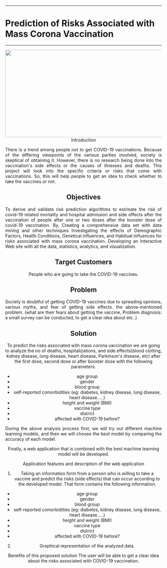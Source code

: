 ___
# Prediction of Risks Associated with Mass Corona Vaccination
___

<center>
  <img src = "https://tse4.mm.bing.net/th?id=OIP.9v_G0K-kT_nMmPUor02jzwHaDD&pid=Api&P=0&w=404&h=166" style="width:900px;height:280px;></img>
 </center>


## Introduction
<p align="justify">There is a trend among people not to get COVID-19 vaccinations. Because of the differing viewpoints of the various parties involved, society is skeptical of obtaining it. However, there is no research being done into the vaccination's side effects or the causes of illnesses and deaths. This project will look into the specific criteria or risks that come with vaccinations. So, this will help people to get an idea to check whether to take the vaccines or not. 

## Objectives
<p align="justify">To derive and validate risk prediction algorithms to estimate the risk of covid-19 related mortality and hospital admission and side effects after the vaccination of people after one or two doses after the booster dose of covid-19 vaccination.
By,
Creating  a comprehensive data set with data mining and other techniques 
Investigating the effects of Demographic Factors, Health Conditions, Genetical influences, and Habitual influences for risks associated with mass corona vaccination.
Developing an Interactive Web site with all the data, statistics, analytics, and visualization.

## Target Customers
People who are going to take the COVID-19 vaccines.

## Problem 
<p align="justify">Society is doubtful of getting COVID-19 vaccines due to spreading opinions,  various myths, and fear of getting side effects.
the above-mentioned problem. (what are their fears about getting the vaccine, 
Problem diagnosis: a small survey can be conducted, to get a clear idea about etc..)

## Solution

To predict the risks associated with mass corona vaccination we are going to analyze the no of deaths, hospitalizations, and side effects(blood clotting, kidney disease, lung disease, heart disease, Parkinson's disease, etc) after the first dose, second dose or after booster dose with the following parameters.
- age group
- gender
- blood group
- self-reported comorbidities (eg:  diabetes, kidney disease, lung disease, heart disease…..)
- height and weight (BMI)
- vaccine type
- district 
- affected with COVID-19 before?

<p align="justify">During the above analysis process first, we will try out different machine learning models, and then we will choose the best model by 
comparing the accuracy of each model.

Finally, a web application that is combined with the best machine learning model will be developed. 
	
Application features and description of the web application
1. Taking an information form from a person who is willing to take a vaccine and predict the risks (side effects) that can occur according to the developed model. 
	That form contains the following information.
- age group
- gender
- blood group
- self-reported comorbidities (eg:  diabetes, kidney disease, lung disease, heart disease…..)
- height and weight (BMI)
- vaccine type
- district 
- affected with COVID-19 before?

2. Graphical representation of the analyzed data.

Benefits of this proposed solution
The user will be able to get a clear idea about the risks associated with COVID-19 vaccination.
